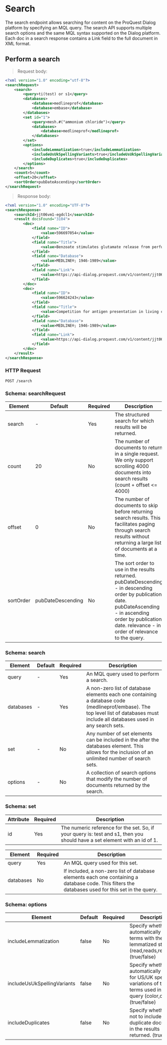 # Search

The search endpoint allows searching for content on the ProQuest Dialog platform by specifying an MQL query.  The search API supports multiple search options and the same MQL syntax supported on the Dialog platform.  Each doc in a search response contains a Link field to the full document in XML format.

## Perform a search

> Request body:

```xml
<?xml version="1.0" encoding="utf-8"?>
<searchRequest>
    <search>
        <query>ti(test) or s1</query>
        <databases>
            <database>medlineprof</database>
            <database>embase</database>
        </databases>
        <set id="1">
            <query>mesh.#("ammonium chloride")</query>
            <databases>
                <database>medlineprof</medlineprof>
            </databases>
        </set>
        <options>
            <includeLemmatization>true</includeLemmatization>
            <includeUsUkSpellingVariants>true</includeUsUkSpellingVariants>
            <includeDuplicates>true</includeDuplicates>
        </options>
    </search>
    <count>5</count>
    <offset>20</offset>
    <sortOrder>pubDateAscending</sortOrder>
</searchRequest>
```

> Response body:

```xml
<?xml version="1.0" encoding="UTF-8"?>
<searchResponse>
    <searchId>jjt06vm1-egdcl1</searchId>
    <result docsFound="3104">
        <doc>
            <field name="ID">
                <value>596697054</value>
            </field>
            <field name="Title">
                <value>Benzoate stimulates glutamate release from perfused rat liver</value>
            </field>
            <field name="Database">
                <value>MEDLINE®; 1946-1989</value>
            </field>
            <field name="Link">
                <value>https://api-dialog.proquest.com/v1/content/jjt06vm1-egdcl1_596697054.xml</value>
            </field>
        </doc>
        <doc>
            <field name="ID">
                <value>596624243</value>
            </field>
            <field name="Title">
                <value>Competition for antigen presentation in living cells involves exchange of peptides bound by class II MHC molecules</value>
            </field>
            <field name="Database">
                <value>MEDLINE®; 1946-1989</value>
            </field>
            <field name="Link">
                <value>https://api-dialog.proquest.com/v1/content/jjt06vm1-egdcl1_596624243.xml</value>
            </field>
        </doc>
    </result>
</searchResponse>
```

### HTTP Request

`POST /search`

### Schema: searchRequest

Element | Default | Required | Description
------- | ------- | -------- | -----------
search | - | Yes | The structured search for which results will be returned.
count | 20 | No | The number of documents to return in a single request.  We only support scrolling 4000 documents into search results (count + offset <= 4000)
offset | 0 | No | The number of documents to skip before returning search results.  This facilitates paging through search results without returning a large list of documents at a time.
sortOrder | pubDateDescending | No | The sort order to use in the results returned.  pubDateDescending - in descending order by publication date.  pubDateAscending - in ascending order by publication date.  relevance - in order of relevance to the query.

### Schema: search
Element | Default | Required | Description
------- | ------- | -------- | -----------
query | - | Yes | An MQL query used to perform a search.
databases | - | Yes | A non-zero list of database elements each one containing a database code (medlineprof/embase).  The top level list of databases must include all databases used in any search sets.
set | - | No | Any number of set elements can be included in the after the databases element.  This allows for the inclusion of an unlimited number of search sets. 
options | - | No | A collection of search options that modify the number of documents returned by the search.

### Schema: set

Attribute | Required | Description
--------- | -------- | -----------
id | Yes | The numeric reference for the set.  So, if your query is: test and s1, then you should have a set element with an id of 1.

Element | Required | Description
------- | -------- | -----------
query | Yes | An MQL query used for this set.
databases | No | If included, a non-zero list of database elements each one containing a database code.  This filters the databases used for this set in the query.

### Schema: options

Element | Default | Required | Description
------- | ------- | -------- | -----------
includeLemmatization | false | No | Specify whether to automatically search terms with the same lemmatized stem (read,reads,reading). (true/false)
includeUsUkSpellingVariants | false | No | Specify whether to automatically search for US/UK spelling variations of the terms used in the query (color,colour). (true/false)
includeDuplicates | false | No | Specify whether or not to include duplicate documents in the results returned. (true/false)
